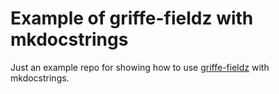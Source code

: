 # Example of griffe-fieldz with mkdocstrings

Just an example repo for showing how to use [griffe-fieldz](https://github.com/pyapp-kit/griffe-fieldz) with mkdocstrings.
